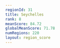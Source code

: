 ```yaml
---
regionId: 31
title: Seychelles
rank: 8
meanScore: 84.72
globalMeanScore: 71.78
numRegions: 220
layout: region_score
---
```

